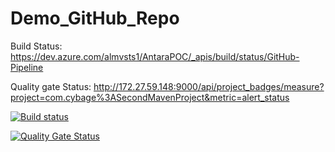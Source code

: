 # Demo_GitHub_Repo


Build Status:
https://dev.azure.com/almvsts1/AntaraPOC/_apis/build/status/GitHub-Pipeline

Quality gate Status:
http://172.27.59.148:9000/api/project_badges/measure?project=com.cybage%3ASecondMavenProject&metric=alert_status

[![Build status](https://dev.azure.com/almvsts1/AntaraPOC/_apis/build/status/GitHub-Pipeline)](https://dev.azure.com/almvsts1/AntaraPOC/_build/latest?definitionId=350)

[![Quality Gate Status](http://172.27.59.148:9000/api/project_badges/measure?project=com.cybage%3ASecondMavenProject&metric=alert_status)](http://172.27.59.148:9000/dashboard?id=com.cybage%3ASecondMavenProject)
